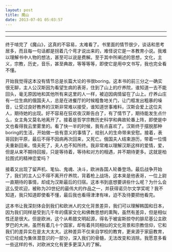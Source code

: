 ```yaml
---
layout: post
title: 魔山
date: 2013-07-01 05:03:57
---
```


<meta http-equiv='Content-Type' content='text/html; charset=utf-8' />

---

---

终于啃完了《魔山》，这真的不容易，太难看了。书里面的情节很少，谈话和思考居多，而且每一句话都是拐着几个弯才说出来的，难怪说它是一本教育小说。我难以理解书中人物的想法，甚至可以说是费解。至于其中所阐述的思想，文化，主义，宗教，历史，音乐，甚至典故，等等等等，即使它是用中文书写，我也完全看不懂。

开始我觉得这本没有情节总是长篇大论的书很boring。这本书的前三分之一确实很无聊，主人公汉斯因为看望生病的表哥，住到了山上的疗养院，谁知道一去不能回头，毫无原因地和其他所有来这里的人一样，被迫因病情留在了山上。疗养山庄有一位生病的俄国夫人，总是在进餐厅的时候粗鲁地关门，让门框发出粗暴的噪音，让受过良好教养的汉斯非常难以接受，谁知道世事难料，汉斯会爱上这位夫人，期待她的出现。好不容易在狂欢夜汉斯告白了，有了情节了，期待能发生点什么，女主角又莫名地离开了。接着是哲学宗教历史科学和典故轮番上阵，即使是中文也看得我云里雾里的。看了快一半的时候，我有点喜欢了。汉斯终于摆脱那种boring的生活，开始做一些有意义的事情了，给别人的生命带来安慰。接着，表哥回到平原，最后不得不因病再次回来，又死亡。俄国夫人结束游历，带着一位情夫重新回来。情夫死了，夫人也不知所终。我非常难以理解汉斯这样的爱情，爱，但是从来不期待回报，只是等待着，等待和对方的相遇，并不期待更多。这就是柏拉图式的精神恋爱吗？

接着又出现了留声机、笔仙、鬼魂、决斗，欧洲各国人轮番登场。最后战争开始了，我们的主人公不得不离开疗养院，背着枪上战场，这本来是他表哥，一位上尉一直期待的事情，却成为汉斯最后的归宿。这本书到底想要讲些什么呢？为什么会这么受欢迎，被称为20世纪的最伟大的作品之一，并获得诺贝尔文学奖呢？我不知道，我只知道即使看不懂，最后我也看得津津有味，迫不及待要把他看完。

这本书让我深刻体会到我们和欧洲人的文化背景差异，我们可以理解韩国和日本，因为我们同样是受到几千年的儒家文化和佛教思想的熏陶，虽然有差异，但是相似性还是很大。但是欧洲，这个从希腊文明起源，得名于被宙斯掠夺的腓尼基公主欧罗巴的大洲，虽然有着几十个国家，却有着共同相似的文化背景和宗教信仰，它和我们的差异实在是太大太大。这种差异不仅来自学校的教育，更来源于家庭教育，它已经成为集体潜意识的一部分，深入我们的骨髓，无法改变和消除。我愿意多看一些这样的书，对欧洲文化有更多更深入的了解。


